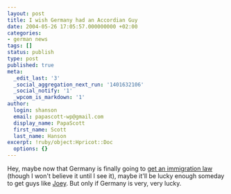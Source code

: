 ```yaml
---
layout: post
title: I wish Germany had an Accordian Guy
date: 2004-05-26 17:05:57.000000000 +02:00
categories:
- german news
tags: []
status: publish
type: post
published: true
meta:
  _edit_last: '3'
  _social_aggregation_next_run: '1401632106'
  _social_notify: '1'
  _wpcom_is_markdown: '1'
author:
  login: shanson
  email: papascott-wp@gmail.com
  display_name: PapaScott
  first_name: Scott
  last_name: Hanson
excerpt: !ruby/object:Hpricot::Doc
  options: {}
---
```

<p>Hey, maybe now that Germany is finally going to <a title="Zuwanderungsgesetz: Na Bitte, es geht doch. [Lummaland]" href="http://lumma.de/eintrag.php?id=254">get an immigration law</a> (though I won't believe it until I see it), maybe it'll be lucky enough someday to get guys like <a title="The Adventures of Accordion Guy in the 21st Century :: Almost 30 years later, and I still don't belong" href="http://accordionguy.blogware.com/blog/_archives/2004/5/26/76351.html">Joey</a>. But only if Germany is very, very lucky.</p>
